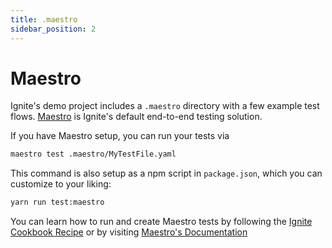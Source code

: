 ```yaml
---
title: .maestro
sidebar_position: 2
---
```


# Maestro

Ignite's demo project includes a `.maestro` directory with a few example test flows. [Maestro](https://maestro.mobile.dev/) is Ignite's default end-to-end testing solution.

If you have Maestro setup, you can run your tests via

```bash
maestro test .maestro/MyTestFile.yaml
```

This command is also setup as a npm script in `package.json`, which you can customize to your liking:

```bash
yarn run test:maestro
```

You can learn how to run and create Maestro tests by following the [Ignite Cookbook Recipe](https://ignitecookbook.com/docs/recipes/MaestroSetup) or by visiting [Maestro's Documentation](https://maestro.mobile.dev/)
